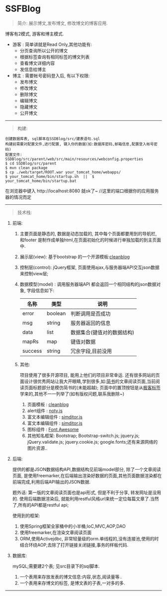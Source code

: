 # SSFBlog

> 简介:
    展示博文,发布博文, 修改博文的博客应用.
    
博客有2模式, 游客和博主模式.

- 游客 : 简单讲就是Read Only,其他功能有:
    - 分页查询所以公开的博文 
    - 根据标签查询有相同标签的博文列表
    - 查看博文详细内容
    - 发信息给博主 
- 博主 : 需要帐号密码登入后, 有以下权限:
    - 发布博文
    - 修改博文
    - 删除博文
    - 编辑博文
    - 隐藏博文
    - 公开博文 
  

---
> 构建:
   
    创建数据库表, sql脚本在SSDBlog/src/建表语句.sql
    构建前需要对配置文件,进行配置, 键入你的数据(如:数据库密码,邮箱信息,配置登入帐号密码)
    配置文件: SSDBlog/src/parent/web/src/main/resources/webconfig.properties
    $ cd SSDBlog/src/parent
    $ mvn clean package
    $ cp ./web/target/ROOT.war your_tomcat_home/webapps/
    $ your_tomcat_home/bin/startup.sh  ||  $ your_tomcat_home/bin/startup.bat

 在浏览器中键入 http://localhost:8080 就ok了~           //这里的端口根据你的应用服务器的情况而定
 
 

---
> 技术栈:
1. 前端:
    1. 主要页面是静态的, 数据是动态加载的, 其中每个页面都要用到的导航栏, 和footer 是制作成单独html,在页面初始化的时候进行单独加载的到主页面中.
    1. 展示层(view): 基于bootstrap 的一个开源模板:[cleanblog](https://github.com/deviodigital/cleanblog/)
    1. 控制层(control): jQuery框架, 页面使用ajax,与服务器端API交互json数据来控制view层;
    1. 数据模型(model) : 调用服务器端API 都会返回一个相同结构的json数据对象, 字段信息如下:
    
        名称 | 类型 | 说明
        ---|---|---
        error | boolean | 判断调用是否成功
        msg| string | 服务器返回的信息
        data | list | 数据集合(键值对的数据结构)
        mapRs | map | 键值对数据
        success| string | 冗余字段,目前没用
    1. 其他: 
        
        项目使用了很多开源项目, 能用上他们的项目非常幸运.
        还有很多网站的页面设计很优秀网站让我大开眼睛,学到很多,如:[简书](http://www.jianshu.com/)的文章阅读页面,当前阅读页面标题部分是模仿简书的(未能超越);
        页面中的置顶按钮是从[极客标签](http://www.gbtags.com/)学来的,其他不一一列举了(如有版权问题,联系我删除~)
        1. 页面模板 : [cleanblog](https://github.com/deviodigital/cleanblog/)
        1. alert组件 :  [noty.js](http://ned.im/noty) 
        1. 富文本编辑组件 :  [simditor.js](http://simditor.tower.im/)
        1. 富文本编辑组件 :  [simditor.js]()
        1. 图标组件 :  [Font Awesome](http://fontawesome.io/)
        1. 其他知名框架: Bootstrap;
        Bootstrap-switch.js;
        jquery.js;
        jQuery.validate.js;
        jquery.cookie.js;
        google.fonts;还有来源网络的图片资源..
         
        
1. 后端:
    
    提供的都是JSON数据结构API,数据结构见前端model部分, 除了一个文章阅读页面, 是使用freemarker,在后端输出渲染好数据的页面,其他页面数据渲染都在前端完成,利用后端API输出的JSON数据.

    题外话: 第一版的文章阅读页面也是api形式, 但是不利于分享, 转发网址是没用的.
    使用后端数据渲染后, 就能利用restful风格url来统一定位每篇文章了.当然了,所有的API都是restful api;
    
    使用到的框架:
    1. 使用Spring框架全家桶中的小半桶;IoC,MVC,AOP,DAO
    2. 使用freemarker,在渲染文章阅读页面
    3. ORM,使用Activejdbc, 非常轻量级的orm.单线程的,没有连接池,使用的时结合环绕AOP,去除了打开链接关闭链接,事务的样板代码.
    
1. 数据库:
    
     mySQL;需要建2个表; 见src目录下的sql脚本.
    1. 一个表用来存放发表的博文信息:内容,状态,阅读量等..
    2. 一个表用来存博文的标签, 是博文表的子表,一对多的多.


       
---
